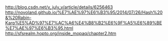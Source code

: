 http://blog.csdn.net/v_july_v/article/details/6256463
http://novoland.github.io/%E7%AE%97%E6%B3%95/2014/07/26/Hash%20&%20Rabin-Karp%E5%AD%97%E7%AC%A6%E4%B8%B2%E6%9F%A5%E6%89%BE%E7%AE%97%E6%B3%95.html
http://sfsrealm.hopto.org/inside_mopaq/chapter2.htm
